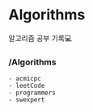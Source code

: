 # Algorithms
알고리즘 공부 기록💻



### /Algorithms   
    - acmicpc  
    - leetCode  
    - programmers  
    - swexpert  
    
